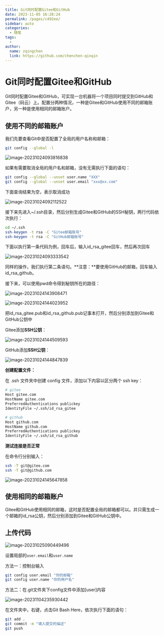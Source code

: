 ```yaml
---
title: Git同时配置Gitee和GitHub
date: 2023-11-05 16:28:24
permalink: /pages/c492ee/
sidebar: auto
categories:
  - 随笔
tags:
  - 
author: 
  name: zqingchen
  link: https://github.com/chenchen-qinqin
---
```

# Git同时配置Gitee和GitHub

Git同时配置Gitee和GitHub，可实现一台机器将一个项目同时提交到GitHub和Gitee（码云）上。配置分两种情况，一种是Gitee和GitHub使用不同的邮箱账户，另一种是使用相同的邮箱账户。

## 使用不同的邮箱账户

我们先要查看Git中是否配置了全局的用户名称和邮箱：

```bash
git config --global -l
```

![image-20231024093816838](https://qny.zqingchen.me/2023/11/image-20231024093816838.png)

如果有需要取消全局的用户名和邮箱，没有无需执行下面的语句：

```bash
git config --global --unset user.name "XXX"
git config --global --unset user.email "xxx@xx.com"
```

下面查询结果为空，表示取消成功

![image-20231024092112522](https://qny.zqingchen.me/2023/11/image-20231024092112522.png)

接下来先进入~/.ssh目录，然后分别生成Gitee和GitHub的SSH秘钥，两行代码依次执行：

```bash
cd ~/.ssh
ssh-keygen -t rsa -C "Gitee邮箱账号"
ssh-keygen -t rsa -C "GitHub邮箱账号"
```

下面以执行第一条代码为例，回车后，输入id_rsa_gitee回车，然后再次回车

![image-20231024093333542](https://qny.zqingchen.me/2023/11/image-20231024093333542.png)

同样的操作，我们执行第二条语句。**注意：**要使用GitHub的邮箱，回车输入id_rsa_github。

接下来，可以使用pwd命令得到秘钥所在的路径：

![image-20231024143908471](https://qny.zqingchen.me/2023/11/image-20231024143908471.png)

![image-20231024144023952](https://qny.zqingchen.me/2023/11/image-20231024144023952.png)

把id_rsa_gitee.pub和id_rsa_github.pub记事本打开，然后分别添加到Gitee和GitHub公钥中

Gitee添加**SSH公钥**：

![image-20231024144509593](https://qny.zqingchen.me/2023/11/image-20231024144509593.png)

GitHub添加**SSH公钥**：

![image-20231024144847839](https://qny.zqingchen.me/2023/11/image-20231024144847839.png)

**创建配置文件：**

在 .ssh 文件夹中创建 config 文件，添加以下内容以区分两个 ssh key：

```bash
# gitee
Host gitee.com
HostName gitee.com
PreferredAuthentications publickey
IdentityFile ~/.ssh/id_rsa_gitee

# github
Host github.com
HostName github.com
PreferredAuthentications publickey
IdentityFile ~/.ssh/id_rsa_github
```

**测试连接是否正常**

在命令行分别输入：

```bash
ssh -T git@gitee.com
ssh -T git@github.com
```

![image-20231024145647858](https://qny.zqingchen.me/2023/11/image-20231024145647858.png)

## 使用相同的邮箱账户

Gitee和GitHub使用相同的邮箱，这时是否配置全局的邮箱都可以。并只需生成一个邮箱的id_rsa公钥，然后分别添加到Gitee和GitHub公钥中。

## 上传代码

![image-20231025090449496](https://qny.zqingchen.me/2023/11/image-20231025090449496.png)

设置局部的`user.email`和`user.name`

方法一：控制台输入

```bash
git config user.email "你的邮箱"
git config user.name "你的用户名"
```

方法二：在.git文件夹下config文件中添加[user]内容

![image-20231104235930442](https://qny.zqingchen.me/2023/11/image-20231104235930442.png)

在文件夹中，右键，点击Git Bash Here，依次执行下面的语句：

```bash
git add .
git commit -m "填入提交的描述"
git push
```
